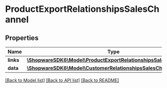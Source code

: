 # ProductExportRelationshipsSalesChannel

## Properties
Name | Type | Description | Notes
------------ | ------------- | ------------- | -------------
**links** | [**\ShopwareSDK6\Model\ProductExportRelationshipsSalesChannelLinks**](ProductExportRelationshipsSalesChannelLinks.md) |  | [optional] 
**data** | [**\ShopwareSDK6\Model\CustomerRelationshipsSalesChannelData**](CustomerRelationshipsSalesChannelData.md) |  | [optional] 

[[Back to Model list]](../../README.md#documentation-for-models) [[Back to API list]](../../README.md#documentation-for-api-endpoints) [[Back to README]](../../README.md)

